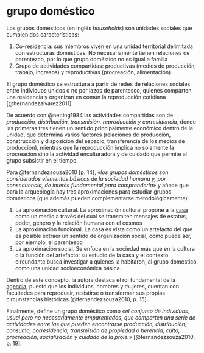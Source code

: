 # grupo doméstico

Los grupos domésticos (en inglés *households*) son unidades sociales que cumplen dos características:

1. Co-residencia: sus miembros viven en una unidad territorial delimitada con estructuras domésticas. No necesariamente tienen relaciones de parentezco, por lo que grupo doméstico no es igual a familia
1. Grupo de actividades compartidas: productivas (medios de producción, trabajo, ingresos) y reproductivas (procreación, alimentación)

El grupo doméstico se estructura a partir de redes de relaciones sociales entre individuos unidos o no por lazos de parentesco, quienes comparten una residencia y organizan en común la reproducción cotidiana [@hernandezalvarez2011].

De acuerdo con @netting1984 las actividades compartidas son de *producción, distribución, transmisión, reproducción y corresidencia*, donde las primeras tres tienen un sentido principalmente económico dentro de la unidad, que determina varios factores (relaciones de producción, construcción y disposición del espacio, transferencia de los medios de producción), mientras que la reproducción implica no solamente la procreación sino la actividad enculturadora y de cuidado que permite al grupo subsistir en el tiempo.

Para @fernandezsouza2010 [p. 14], *«los grupos domésticos son considerados elementos básicos de la sociedad humana y, por consecuencia, de interés fundamental para comprenderla»* y añade que para la arqueología hay tres aproximaciones para estudiar grupos domésticos (que además pueden complementarse metodológicamente):

1. La aproximación cultural. La aproximación cultural propone a la [casa](casa.md) como un medio a través del cual se transmiten mensajes de estatus, poder, género y la relación humana con el cosmos
1. La aproximación funcional. La casa es vista como un artefacto del que es posible extraer un sentido de organización social, como puede ser, por ejemplo, el parentesco
1. La aproximación social. Se enfoca en la sociedad más que en la cultura o la función del artefacto: su estudio de la casa y el contexto circundante busca investigar a quienes la habitaron, al grupo doméstico, como una unidad socioeconómica básica.

Dentro de este concepto, la autora destaca el rol fundamental de la [agencia](agencia.md), puesto que los individuos, hombres y mujeres, cuentan con facultades para reproducir, resistirse o transformar sus propias circunstancias históricas [@fernandezsouza2010, p. 15].

Finalmente, define un grupo doméstico como *«el conjunto de individuos, usual pero no necesariamente emparentados, que comparten una serie de actividades entre las que pueden encontrarse producción, distribución, consumo, corresidencia, transmisión de propiedad o herencia, culto, procreación, socialización y cuidado de la prole.»* [@fernandezsouza2010, p. 19].
